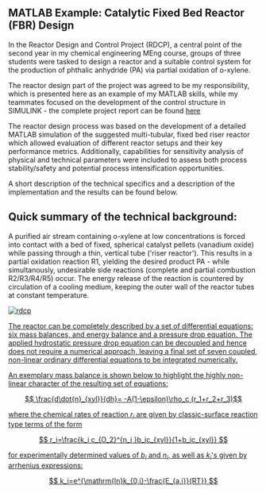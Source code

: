 ## MATLAB Example: Catalytic Fixed Bed Reactor (FBR) Design

In the Reactor Design and Control Project (RDCP), a central point of the second year in my chemical engineering MEng course, groups of three students were tasked to design a reactor and a suitable control system for the production of phthalic anhydride (PA) via partial oxidation of o-xylene. 

The reactor design part of the project was agreed to be my responsibility, which is presented here as an example of my MATLAB skills, while my teammates focused on the development of the control structure in SIMULINK - the complete project report can be found [here](https://www.google.com/search?q=achieved&oq=achieved&aqs=chrome..69i57j0l7.1006j0j7&sourceid=chrome&ie=UTF-8)

The reactor design process was based on the development of a detailed MATLAB simulation of the suggested multi-tubular, fixed bed riser reactor which allowed evaluation of different reactor setups and their key performance metrics. Additionally, capabilities for sensitivity analysis of physical and technical parameters were included to assess both process stability/safety and potential process intensification opportunities.

A short description of the technical specifics and a description of the implementation and the results can be found below.  

## Quick summary of the technical background:

A purified air stream containing o-xylene at low concentrations is forced into contact with a bed of fixed, spherical catalyst pellets (vanadium oxide) while passing through a thin, vertical tube ('riser reactor'). This results in a partial oxidation reaction R1, yielding the desired product PA - while simultanously, undesirable side reactions (complete and partial combustion R2/R3/R4/R5) occur. The energy release of the reaction is countered by circulation of a cooling medium, keeping the outer wall of the reactor tubes at constant temperature. 

<a href="https://ibb.co/Y4CVsfr"><img src="https://i.ibb.co/gb2cKtn/rdcp.png" alt="rdcp" border="0">

The reactor can be completely described by a set of differential equations: six mass balances, and energy balance and a pressure drop equation. The applied hydrostatic pressure drop equation can be decoupled and hence does not require a numerical approach, leaving a final set of seven coupled, non-linear ordinary differential equations to be integrated numerically.

An exemplary mass balance is shown below to highlight the highly non-linear  character of the resulting set of equations:

$$ \frac{d\dot{n}_{xyl}}{dh}= -A(1-\epsilon)\rho_c (r_1+r_2+r_3)$$

where the chemical rates of reaction $r_i$ are given by classic-surface reaction type terms of the form

$$ r_i=\frac{k_i c_{O_2}^{n_i }b_ic_{xyl}}{1+b_ic_{xyl}} $$

for experimentally determined values of $b_i$ and $n_i$, as well as $k_i$'s given by arrhenius expressions:

$$ k_i=e^{\mathrm{ln}k_{0,i}-\frac{E_{a,i}}{RT}} $$
